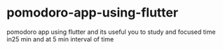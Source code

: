 # pomodoro-app-using-flutter
pomodoro app using  flutter and its useful you to study and focused time in25 min and at 5 min interval of time
